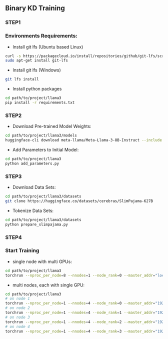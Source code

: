 ## Binary KD Training

### STEP1

### Environments Requirements:
* Install git lfs (Ubuntu based Linux)
```bash
curl -s https://packagecloud.io/install/repositories/github/git-lfs/script.deb.sh | sudo bash
sudo apt-get install git-lfs
```
* Install git lfs (Windows)
```bash
git lfs install
```
* Install python packages
```bash
cd path/to/project/llama3
pip install -r requirements.txt
```

### STEP2

* Download Pre-trained Model Weights:
```bash
cd path/to/project/llama3/models
huggingface-cli download meta-llama/Meta-Llama-3-8B-Instruct --include "original/*" --local-dir meta-llama/Meta-Llama-3-8B-Instruct
```
* Add Parameters to Initial Model:
```bash
cd path/to/project/llama3
python add_parameters.py
```

### STEP3

* Download Data Sets:
```bash
cd path/to/project/llama3/datasets
git clone https://huggingface.co/datasets/cerebras/SlimPajama-627B
```
* Tokenize Data Sets:
```bash
cd path/to/project/llama3/datasets
python prepare_slimpajama.py
```

### STEP4
### Start Training

* single node with multi GPUs:
```bash
cd path/to/project/llama3
torchrun --nproc_per_node=8 --nnodes=1 --node_rank=0 --master_addr="localhost" --master_port=12345 train.py
```

* multi nodes, each with single GPU:
```bash
cd path/to/project/llama3
# on node 1
torchrun --nproc_per_node=1 --nnodes=4 --node_rank=0 --master_addr="192.168.0.1" --master_port=12345 train.py
# on node 2
torchrun --nproc_per_node=1 --nnodes=4 --node_rank=1 --master_addr="192.168.0.1" --master_port=12345 train.py
# on node 3
torchrun --nproc_per_node=1 --nnodes=4 --node_rank=2 --master_addr="192.168.0.1" --master_port=12345 train.py
# on node 4
torchrun --nproc_per_node=1 --nnodes=4 --node_rank=3 --master_addr="192.168.0.1" --master_port=12345 train.py
```
